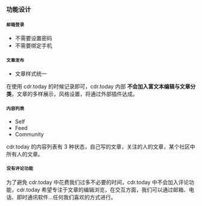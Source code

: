 ### 功能设计

#### `邮箱登录`

+ 不需要设置密码
+ 不需要绑定手机

#### `文章发布`

+ 文章样式统一

在使用 cdr.today 的时候记录即可，cdr.today 内部 __不会加入富文本编辑与文章分类__，文章的多样展示，风格设置，将通过外部插件达成。


#### `内容列表`

+ Self
+ Feed
+ Community

cdr.today 的内容列表有 3 种状态，自己写的文章，关注的人的文章，某个社区中所有人的文章。

#### `没有评论功能`

为了避免 cdr.today 中花费我们过多不必要的时间，cdr.today 中不会加入评论功能，cdr.today 希望专注于文章的编辑浏览，在交互方面，我们可以通过邮箱、电话、即时通讯软件...任何我们喜欢的方式进行。
